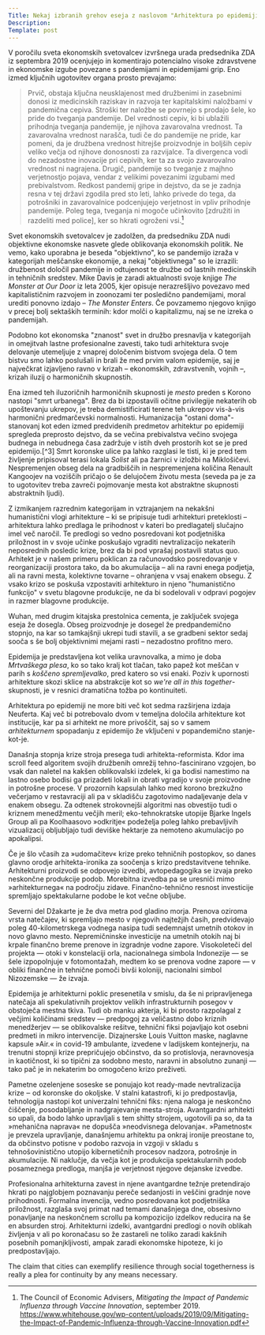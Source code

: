 ```yaml
---
Title: Nekaj izbranih grehov eseja z naslovom "Arhitektura po epidemiji"
Description: 
Template: post
---
```


V poročilu sveta ekonomskih svetovalcev izvršnega urada predsednika ZDA iz septembra 2019 ocenjujejo in komentirajo potencialno visoke zdravstvene in ekonomske izgube povezane s pandemijami in epidemijami grip. Eno izmed ključnih ugotovitev organa prosto prevajamo:

> Prvič, obstaja ključna neusklajenost med družbenimi in zasebnimi donosi iz medicinskih raziskav in razvoja ter kapitalskimi naložbami v pandemična cepiva. Stroški ter naložbe se povrnejo s prodajo šele, ko pride do tveganja pandemije. Del vrednosti cepiv, ki bi ublažili prihodnja tveganja pandemije, je njihova zavarovalna vrednost. Ta zavarovalna vrednost narašča, tudi če do pandemije ne pride, kar pomeni, da je družbena vrednost hitrejše proizvodnje in boljših cepiv veliko večja od njihove donosnosti za razvijalce. Ta divergenca vodi do nezadostne inovacije pri cepivih, ker ta za svojo zavarovalno vrednost ni nagrajena. Drugič, pandemije so tveganje z majhno verjetnostjo pojava, vendar z velikimi povezanimi izgubami med prebivalstvom. Redkost pandemij gripe in dejstvo, da se je zadnja resna v tej državi zgodila pred sto leti, lahko privede do tega, da potrošniki in zavarovalnice podcenjujejo verjetnost in vpliv prihodnje pandemije. Poleg tega, tveganja ni mogoče učinkovito [združiti in razdeliti med police], ker so hkrati ogroženi vsi.[^1]

Svet ekonomskih svetovalcev je zadolžen, da predsedniku ZDA nudi objektivne ekonomske nasvete glede oblikovanja ekonomskih politik. Ne vemo, kako uporabna je beseda "objektivno", ko se pandemijo izraža v kategorijah meščanske ekonomije, a nekaj "objektivnega" so le izrazili: družbenost določil pandemije in odtujenost te družbe od lastnih medicinskih in tehničnih sredstev. Mike Davis je zaradi aktualnosti svoje knjige *The Monster at Our Door* iz leta 2005, kjer opisuje nerazrešljivo povezavo med kapitalističnim razvojem in zoonozami ter posledično pandemijami, moral urediti ponovno izdajo – *The Monster Enters*. Če povzamemo njegovo knjigo v precej bolj sektaških terminih: kdor molči o kapitalizmu, naj se ne izreka o pandemijah.

Podobno kot ekonomska "znanost" svet in družbo presnavlja v kategorijah in omejitvah lastne profesionalne zavesti, tako tudi arhitektura svoje delovanje utemeljuje z vnaprej določenim bistvom svojega dela. O tem bistvu smo lahko poslušali in brali že med prvim valom epidemije, saj je največkrat izjavljeno ravno v krizah – ekonomskih, zdravstvenih, vojnih –, krizah iluzij o harmoničnih skupnostih.

Ena izmed teh iluzoričnih harmoničnih skupnosti je *mesto* preden s Korono nastopi "smrt urbanega". Brez da bi izpostavili očitne privilegije nekaterih ob upoštevanju ukrepov, je treba demistificirati terene teh ukrepov vis-à-vis harmonični predmarčevski normalnosti. Humanizacija "ostani doma"-stanovanj kot eden izmed predvidenih predmetov arhitektur po epidemiji spregleda preprosto dejstvo, da se večina prebivalstva večino svojega budnega in nebudnega časa zadržuje v istih dveh prostorih kot se je pred epidemijo.[^3] Smrt koronske ulice pa lahko razglasi le tisti, ki je pred tem življenje pripisoval terasi lokala *Solist* ali pa žarnici v izložbi na Miklošičevi. Nespremenjen obseg dela na gradbiščih in nespremenjena količina Renault Kangoojev na voziščih pričajo o še delujočem životu mesta (seveda pa je za to ugotovitev treba zavreči pojmovanje mesta kot abstraktne skupnosti abstraktnih ljudi).

Z izmikanjem razrednim kategorijam in vztrajanjem na nekakšni humanistični vlogi arhitekture – ki se pripisuje tudi arhitekturi preteklosti – arhitektura lahko predlaga le prihodnost v kateri bo predlagatelj slučajno imel več naročil. Te predlogi so vedno posredovani kot podjetniška priložnost in v svoje učinke poskušajo vgraditi nevtralizacijo nekaterih neposrednih posledic krize, brez da bi pod vprašaj postavili status quo. Arhitekt je v našem primeru poklican za računovodsko posredovanje v reorganizaciji prostora tako, da bo akumulacija – ali na ravni enega podjetja, ali na ravni mesta, kolektivne tovarne – ohranjena v vsaj enakem obsegu. Z vsako krizo se poskuša vzpostaviti arhitekturo in njeno "humanistično funkcijo" v svetu blagovne produkcije, ne da bi sodelovali v odpravi pogojev in razmer blagovne produkcije.

Wuhan, med drugim kitajska prestolnica cementa, je zaključek svojega eseja že dosegla. Obseg proizvodnje je dosegel že predpandemično stopnjo, na kar so tamkajšnji ukrepi tudi stavili, a se gradbeni sektor sedaj sooča s še bolj objektivnimi mejami rasti – nezadostno profitno mero.

Epidemija je predstavljena kot velika uravnovalka, a mimo je doba *Mrtvaškega plesa*, ko so tako kralj kot tlačan, tako papež kot meščan v parih s *koščeno spremljevalko*, pred katero so vsi enaki. Poziv k upornosti arhitekture skozi sklice na abstrakcije kot so *we're all in this together*-skupnosti, je v resnici dramatična tožba po kontinuiteti.

Arhitektura po epidemiji ne more biti več kot sedma razširjena izdaja Neuferta. Kaj več bi potrebovalo dvom v temeljna določila arhitekture kot institucije, kar pa si arhitekt ne more privoščit, saj so v samem *arhitekturnem* spopadanju z epidemijo že vključeni v popandemično stanje-kot-je.




Današnja stopnja krize stroja presega tudi arhitekta-reformista. Kdor ima scroll feed algoritem svojih družbenih omrežij tehno-fascinirano vzgojen, bo vsak dan naletel na kakšen oblikovalski izdelek, ki ga bodisi namestimo na lastno osebo bodisi ga prizadeti lokali in obrati vgradijo v svoje proizvodne in potrošne procese. V prozornih kapsulah lahko med korono brezkužno večerjamo v restavraciji ali pa v skladišču zagotovimo nadaljevanje dela v enakem obsegu. Za odtenek strokovnejši algoritmi nas obvestijo tudi o kriznem menedžmentu večjih meril; eko-tehnokratske utopije Bjarke Ingels Group ali pa Koolhaasovo »odkritje« podeželja poleg lahko prebavljivih vizualizacij obljubljajo tudi deviške hektarje za nemoteno akumulacijo po apokalipsi.

Če je šlo včasih za »udomačitev« krize preko tehničnih postopkov, so danes glavno orodje arhitekta-ironika za soočenja s krizo predstavitvene tehnike. Arhitekturni proizvodi se odpovejo izvedbi, avtopedagogika se izvaja preko neskončne produkcije podob. Morebitna izvedba pa se uresniči mimo »arhitekturnega« na področju zidave. Finančno-tehnično resnost investicije spremljajo spektakularne podobe le kot večne obljube.

Severni del Džakarte je že dva metra pod gladino morja. Prenova oziroma vrsta natečajev, ki spremljajo mesto v njegovih najtežjih časih, predvidevajo poleg 40-kilometrskega vodnega nasipa tudi sedemnajst umetnih otokov in novo glavno mesto. Nepremičninske investicije na umetnih otokih naj bi krpale finančno breme prenove in izgradnje vodne zapore. Visokoleteči del projekta — otoki v konstelaciji orla, nacionalnega simbola Indonezije — se šele izpopolnjuje v fotomontažah, medtem ko se prenova vodne zapore — v obliki finančne in tehnične pomoči bivši koloniji, nacionalni simbol Nizozemske — že izvaja.

Epidemija je arhitekturni poklic presenetila v smislu, da še ni pripravljenega natečaja ali spekulativnih projektov velikih infrastrukturnih posegov v obstoječa mestna tkiva. Tudi ob manku akterja, ki bi prosto razpolagal z večjimi količinami sredstev — predpogoj za veličastno dobo kriznih menedžerjev — se oblikovalske rešitve, tehnični fiksi pojavljajo kot osebni predmeti in mikro intervencije. Dizajnerske Louis Vuitton maske, naglavne kapsule »Air.« in covid-19 ambulante, izvedene v ladijskem kontejnerju, na trenutni stopnji krize prepričujejo občinstvo, da so protislovja, neravnovesja in kaotičnost, ki so tipični za sodobno mesto, naravni in absolutno zunanji — tako pač je in nekaterim bo omogočeno krizo preživeti.

Pametne ozelenjene soseske se ponujajo kot ready-made nevtralizacija krize ‒ od koronske do okoljske. V stalni katastrofi, ki jo predpostavlja, tehnologija nastopi kot univerzalni tehnični fiks: njena naloga je neskončno čiščenje, posodabljanje in nadgrajevanje mesta-stroja. Avantgardni arhitekti so upali, da bodo lahko upravljali s tem shitty strojem, ugotovili pa so, da ta »mehanična naprava« ne dopušča »neodvisnega delovanja«. »Pametnost« je prevzela upravljanje, današnjemu arhitektu pa onkraj ironije preostane to, da občinstvo potisne v podobo razvoja in vzgoji v skladu s tehnošovinistično utopijo kibernetičnih procesov nadzora, potrošnje in akumulacije. Ni naklučje, da večja kot je produkcija spektakularnih podob posameznega predloga, manjša je verjetnost njegove dejanske izvedbe.

Profesionalna arhitekturna zavest in njene avantgardne težnje pretendirajo hkrati po najglobjem poznavanju pereče sedanjosti in veščini gradnje nove prihodnosti. Formalna invencija, vedno posredovana kot podjetniška priložnost, razglaša svoj primat nad temami današnjega dne, obsesivno ponavljanje na neskončnem scrollu pa kompozicijo izdelkov reducira na še en absurden stroj. Arhitekturni izdelki, avantgardni predlogi o novih oblikah življenja v ali po koronačasu so že zastareli ne toliko zaradi kakšnih posebnih pomanjkljivosti, ampak zaradi ekonomske hipoteze, ki jo predpostavljajo.

The claim that cities can exemplify resilience through social togetherness is really a plea for continuity by any means necessary.




[^1]: The Council of Economic Advisers, *Mitigating the Impact of Pandemic Influenza through Vaccine Innovation*, september 2019. https://www.whitehouse.gov/wp-content/uploads/2019/09/Mitigating-the-Impact-of-Pandemic-Influenza-through-Vaccine-Innovation.pdf

